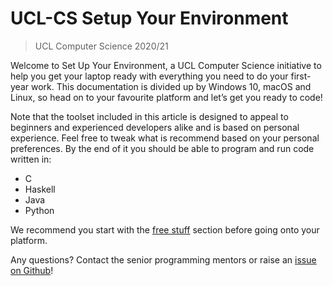 # UCL-CS Setup Your Environment
> UCL Computer Science 2020/21

Welcome to Set Up Your Environment, a UCL Computer Science initiative to help you get your laptop ready with everything 
you need to do your first-year work. This documentation is divided up by Windows 10, macOS and Linux, so head on to your 
favourite platform and let’s get you ready to code!

Note that the toolset included in this article is designed to appeal to beginners and experienced developers alike and 
is based on personal experience. Feel free to tweak what is recommend based on your personal preferences. By the end 
of it you should be able to program and run code written in:
* C
* Haskell
* Java
* Python

We recommend you start with the [free stuff](/all/free-stuff) section before going onto your platform.

Any questions? Contact the senior programming mentors or raise an 
[issue on Github](https://github.com/greenfrogs/ucl_cs_setup_your_environment/issues)!

